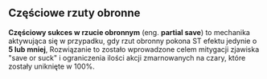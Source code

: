 ## Częściowe rzuty obronne

**Częściowy sukces w rzucie obronnym** (eng. **partial save**) to mechanika aktywująca się w przypadku, gdy rzut obronny pokona ST efektu jedynie o **5 lub mniej**, Rozwiązanie to zostało wprowadzone celem mitygacji zjawiska "save or suck" i ograniczenia ilości akcji zmarnowanych na czary, które zostały uniknięte w 100%.
